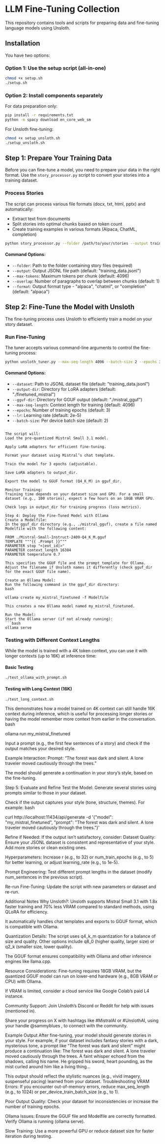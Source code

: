 # LLM Fine-Tuning Collection

This repository contains tools and scripts for preparing data and fine-tuning language models using Unsloth.

## Installation

You have two options:

### Option 1: Use the setup script (all-in-one)

```bash
chmod +x setup.sh
./setup.sh
```

### Option 2: Install components separately

For data preparation only:

```bash
pip install -r requirements.txt
python -m spacy download en_core_web_sm
```

For Unsloth fine-tuning:

```bash
chmod +x setup_unsloth.sh
./setup_unsloth.sh
```

## Step 1: Prepare Your Training Data

Before you can fine-tune a model, you need to prepare your data in the right format. Use the `story_processor.py` script to convert your stories into a training dataset.

### Process Stories

The script can process various file formats (docx, txt, html, pptx) and automatically:

- Extract text from documents
- Split stories into optimal chunks based on token count
- Create training examples in various formats (Alpaca, ChatML, completion)

```bash
python story_processor.py --folder /path/to/your/stories --output training_data.jsonl --format alpaca
```

#### Command Options:

- `--folder`: Path to the folder containing story files (required)
- `--output`: Output JSONL file path (default: "training_data.jsonl")
- `--max-tokens`: Maximum tokens per chunk (default: 4096)
- `--overlap`: Number of paragraphs to overlap between chunks (default: 1)
- `--format`: Output format type - "alpaca", "chatml", or "completion" (default: "alpaca")

## Step 2: Fine-Tune the Model with Unsloth

The fine-tuning process uses Unsloth to efficiently train a model on your story dataset.

### Run Fine-Tuning

The tuner accepts various command-line arguments to control the fine-tuning process:

```bash
python unsloth_tuner.py --max-seq-length 4096 --batch-size 2 --epochs 3
```

#### Command Options:

- `--dataset`: Path to JSONL dataset file (default: "training_data.jsonl")
- `--output-dir`: Directory for LoRA adapters (default: "./finetuned_mistral")
- `--gguf-dir`: Directory for GGUF output (default: "./mistral_gguf")
- `--max-seq-length`: Context length for training (default: 4096)
- `--epochs`: Number of training epochs (default: 3)
- `--lr`: Learning rate (default: 2e-5)
- `--batch-size`: Per device batch size (default: 2)

````

The script will:
Load the pre-quantized Mistral Small 3.1 model.

Apply LoRA adapters for efficient fine-tuning.

Format your dataset using Mistral’s chat template.

Train the model for 3 epochs (adjustable).

Save LoRA adapters to output_dir.

Export the model to GGUF format (Q4_K_M) in gguf_dir.

Monitor Training:
Training time depends on your dataset size and GPU. For a small dataset (e.g., 100 stories), expect a few hours on an 18GB VRAM GPU.

Check logs in output_dir for training progress (loss metrics).

Step 4: Deploy the Fine-Tuned Model with Ollama
Create a Modelfile:
In the gguf_dir directory (e.g., ./mistral_gguf), create a file named Modelfile with the following content:

FROM ./Mistral-Small-Instruct-2409-Q4_K_M.gguf
TEMPLATE """{{ .Prompt }}"""
PARAMETER stop "<|eot_id|>"
PARAMETER context_length 16384
PARAMETER temperature 0.7

This specifies the GGUF file and the prompt template for Ollama. Adjust the filename if Unsloth names it differently (check gguf_dir for the exact GGUF file name).

Create an Ollama Model:
Run the following command in the gguf_dir directory:
bash

ollama create my_mistral_finetuned -f Modelfile

This creates a new Ollama model named my_mistral_finetuned.

Run the Model:
Start the Ollama server (if not already running):
```bash
ollama serve
````

### Testing with Different Context Lengths

While the model is trained with a 4K token context, you can use it with longer contexts (up to 16K) at inference time:

#### Basic Testing

```bash
./test_ollama_with_prompt.sh
```

#### Testing with Long Context (16K)

```bash
./test_long_context.sh
```

This demonstrates how a model trained on 4K context can still handle 16K context during inference, which is useful for processing longer stories or having the model remember more context from earlier in the conversation.
bash

ollama run my_mistral_finetuned

Input a prompt (e.g., the first few sentences of a story) and check if the output matches your desired style.

Example Interaction:
Prompt: “The forest was dark and silent. A lone traveler moved cautiously through the trees.”

The model should generate a continuation in your story’s style, based on the fine-tuning.

Step 5: Evaluate and Refine
Test the Model:
Generate several stories using prompts similar to those in your dataset.

Check if the output captures your style (tone, structure, themes). For example:
bash

curl http://localhost:11434/api/generate -d '{"model": "my_mistral_finetuned", "prompt": "The forest was dark and silent. A lone traveler moved cautiously through the trees."}'

Refine if Needed:
If the output isn’t satisfactory, consider:
Dataset Quality: Ensure your JSONL dataset is consistent and representative of your style. Add more stories or clean existing ones.

Hyperparameters: Increase r (e.g., to 32) or num_train_epochs (e.g., to 5) for better learning, or adjust learning_rate (e.g., to 1e-5).

Prompt Engineering: Test different prompt lengths in the dataset (modify num_sentences in the previous script).

Re-run Fine-Tuning:
Update the script with new parameters or dataset and re-run.

Additional Notes
Why Unsloth?:
Unsloth supports Mistral Small 3.1 with 1.8x faster training and 70% less VRAM compared to standard methods, using QLoRA for efficiency.

It automatically handles chat templates and exports to GGUF format, which is compatible with Ollama.

Quantization Details:
The script uses q4_k_m quantization for a balance of size and quality. Other options include q8_0 (higher quality, larger size) or q2_k (smaller size, lower quality).

The GGUF format ensures compatibility with Ollama and other inference engines like llama.cpp.

Resource Considerations:
Fine-tuning requires 18GB VRAM, but the quantized GGUF model can run on lower-end hardware (e.g., 8GB VRAM or CPU) with Ollama.

If VRAM is limited, consider a cloud service like Google Colab’s paid L4 instance.

Community Support:
Join Unsloth’s Discord or Reddit for help with issues (mentioned in).

Share your progress on X with hashtags like #MistralAI or #UnslothAI, using your handle @sammyblues
, to connect with the community.

Example Output
After fine-tuning, your model should generate stories in your style. For example, if your dataset includes fantasy stories with a dark, mysterious tone, a prompt like “The forest was dark and silent” might produce a continuation like:
The forest was dark and silent. A lone traveler moved cautiously through the trees. A faint whisper echoed from the shadows, calling his name. He gripped his sword, heart pounding, as the mist curled around him like a living thing...

This output should reflect the stylistic nuances (e.g., vivid imagery, suspenseful pacing) learned from your dataset.
Troubleshooting
VRAM Errors:
If you encounter out-of-memory errors, reduce max_seq_length (e.g., to 1024) or per_device_train_batch_size (e.g., to 1).

Poor Output Quality:
Check your dataset for inconsistencies or increase the number of training epochs.

Ollama Issues:
Ensure the GGUF file and Modelfile are correctly formatted. Verify Ollama is running (ollama serve).

Slow Training:
Use a more powerful GPU or reduce dataset size for faster iteration during testing.
